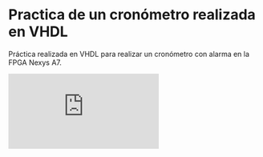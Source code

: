 # Practica de un cronómetro realizada en VHDL

Práctica realizada en VHDL para realizar un cronómetro con alarma en la FPGA Nexys A7.

![Diagrama de bloques](https://github.com/AugustoS97/practica-vhdl-crono/blob/master/bloques.pdf)
